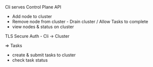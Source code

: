 Cli serves Control Plane API

- Add node to cluster
- Remove node from cluster - Drain cluster / Allow Tasks to complete
- view nodes & status on cluster

TLS Secure Auth - Cli -> Cluster

\=> Tasks

- create & submit tasks to cluster
- check task status
